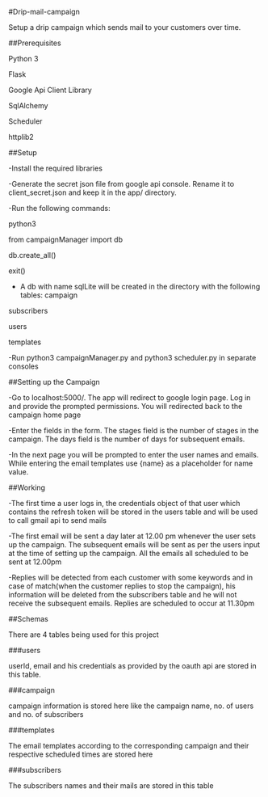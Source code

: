 #Drip-mail-campaign

Setup a drip campaign which sends mail to your customers over time.

 
##Prerequisites

Python 3

Flask

Google Api Client Library

SqlAlchemy

Scheduler

httplib2

##Setup

-Install the required libraries

-Generate the secret json file from google api console. Rename it to client_secret.json and keep it in the app/ directory.

-Run the following commands:

python3

from campaignManager import db

db.create_all()

exit()

- A db with name sqlLite will  be created in the directory with the following tables:
campaign

subscribers

users

templates




-Run python3 campaignManager.py and python3 scheduler.py in separate consoles

##Setting up the Campaign

-Go to localhost:5000/. The app will redirect to google login page. Log in and provide the prompted permissions. You will redirected back to the campaign home page

-Enter the fields in the form. The stages field is the number of stages in the campaign. The days field is the number of days for subsequent emails.

-In the next page you will be prompted to enter the  user names and emails. While entering the email templates use {name} as a placeholder for name value.

##Working

-The first time a user logs in, the credentials object of that user which contains the refresh token will be stored in the users table and will be used to 
call gmail api to send mails

-The first email will be sent a day later at 12.00 pm whenever the user sets up the campaign. The subsequent emails will be sent as per the users
input at the time of setting up the campaign. All the emails all scheduled to be sent at 12.00pm

-Replies will be detected from each customer with some keywords and in case of match(when the customer replies to stop the campaign),
his information will be deleted from the subscribers table and he will not receive the subsequent emails. Replies are scheduled to occur at 11.30pm

##Schemas

There are 4 tables being used for this project

###users

userId, email and his credentials as provided by the oauth api are stored in this table.

###campaign

campaign information is stored here like the campaign name, no. of users and no. of subscribers

###templates

The email templates according to the corresponding campaign and their respective scheduled times are stored here

###subscribers

The subscribers names and their mails are stored in this table










   